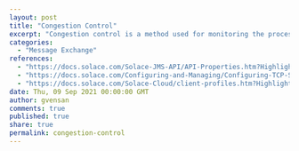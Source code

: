 ```yaml
---
layout: post
title: "Congestion Control"
excerpt: "Congestion control is a method used for monitoring the process of regulating the total amount of data entering the network so as to keep traffic levels at an acceptable value."
categories:
  - "Message Exchange"
references:
  - "https://docs.solace.com/Solace-JMS-API/API-Properties.htm?Highlight=Congestion#jms_properties_39190069_304240"
  - "https://docs.solace.com/Configuring-and-Managing/Configuring-TCP-Settings.htm?Highlight=Congestion#Initial-Con-Window"
  - "https://docs.solace.com/Solace-Cloud/client-profiles.htm?Highlight=Congestion"
date: Thu, 09 Sep 2021 00:00:00 GMT
author: gvensan
comments: true
published: true
share: true
permalink: congestion-control
---
```

